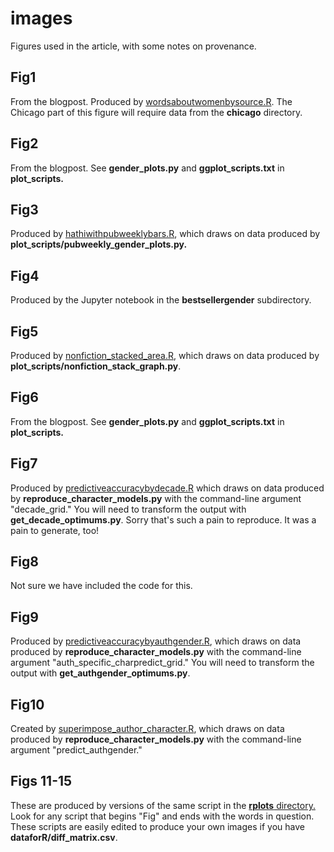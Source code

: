 images
======

Figures used in the article, with some notes on provenance.

Fig1
------
From the blogpost. Produced by [wordsaboutwomenbysource.R](https://github.com/tedunderwood/character/blob/master/plot_scripts/rplots/wordsaboutwomenbysource.R). The Chicago part of this figure will require data from the **chicago** directory.

Fig2
------
From the blogpost. See **gender_plots.py** and **ggplot_scripts.txt** in **plot_scripts.**

Fig3
------
Produced by [hathiwithpubweeklybars.R](https://github.com/tedunderwood/character/blob/master/plot_scripts/rplots/hathiwithpubweeklybars.R), which draws on data produced by **plot_scripts/pubweekly_gender_plots.py.**

Fig4
----
Produced by the Jupyter notebook in the **bestsellergender** subdirectory.

Fig5
------
Produced by [nonfiction_stacked_area.R](https://github.com/tedunderwood/character/blob/master/plot_scripts/rplots/nonfiction_stacked_area.R), which draws on data produced by **plot_scripts/nonfiction_stack_graph.py**.

Fig6
------
From the blogpost. See **gender_plots.py** and **ggplot_scripts.txt** in **plot_scripts.**

Fig7
-----
Produced by [predictiveaccuracybydecade.R](https://github.com/tedunderwood/character/blob/master/plot_scripts/rplots/predictiveaccuracybydecade.R) which draws on data produced by **reproduce_character_models.py** with the command-line argument "decade_grid." You will need to transform the output with **get_decade_optimums.py**. Sorry that's such a pain to reproduce. It was a pain to generate, too!

Fig8
------
Not sure we have included the code for this.

Fig9
----
Produced by [predictiveaccuracybyauthgender.R](https://github.com/tedunderwood/character/blob/master/plot_scripts/rplots/predictiveaccuracybyauthgender.R), which draws on data produced by **reproduce_character_models.py** with the command-line argument "auth_specific_charpredict_grid." You will need to transform the output with **get_authgender_optimums.py**. 

Fig10
--------
Created by [superimpose_author_character.R](https://github.com/tedunderwood/character/blob/master/plot_scripts/rplots/superimpose_author_character.R), which draws on data produced by **reproduce_character_models.py** with the command-line argument "predict_authgender."

Figs 11-15
-----------
These are produced by versions of the same script in the [**rplots** directory.](https://github.com/tedunderwood/character/tree/master/plot_scripts/rplots) Look for any script that begins "Fig" and ends with the words in question. These scripts are easily edited to produce your own images if you have **dataforR/diff_matrix.csv**.
